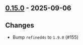 ## [0.15.0](https://github.com/Kevin-Lee/scala-hedgehog-extra/issues?q=is%3Aissue%20is%3Aclosed%20-label%3Ainvalid%20milestone%3Am15) - 2025-09-06

## Changes

* Bump `refined4s` to `1.9.0` (#155)
